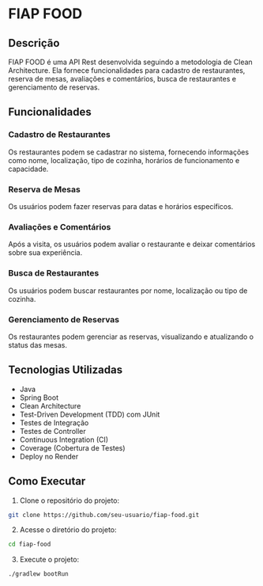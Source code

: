 # FIAP FOOD

## Descrição

FIAP FOOD é uma API Rest desenvolvida seguindo a metodologia de Clean Architecture. Ela fornece funcionalidades para cadastro de restaurantes, reserva de mesas, avaliações e comentários, busca de restaurantes e gerenciamento de reservas.

## Funcionalidades

### Cadastro de Restaurantes

Os restaurantes podem se cadastrar no sistema, fornecendo informações como nome, localização, tipo de cozinha, horários de funcionamento e capacidade.

### Reserva de Mesas

Os usuários podem fazer reservas para datas e horários específicos.

### Avaliações e Comentários

Após a visita, os usuários podem avaliar o restaurante e deixar comentários sobre sua experiência.

### Busca de Restaurantes

Os usuários podem buscar restaurantes por nome, localização ou tipo de cozinha.

### Gerenciamento de Reservas

Os restaurantes podem gerenciar as reservas, visualizando e atualizando o status das mesas.

## Tecnologias Utilizadas

- Java
- Spring Boot
- Clean Architecture
- Test-Driven Development (TDD) com JUnit
- Testes de Integração
- Testes de Controller
- Continuous Integration (CI)
- Coverage (Cobertura de Testes)
- Deploy no Render

## Como Executar

1. Clone o repositório do projeto:

```bash
git clone https://github.com/seu-usuario/fiap-food.git
```

2. Acesse o diretório do projeto:

```bash
cd fiap-food
```
3. Execute o projeto:

```bash
./gradlew bootRun
```
